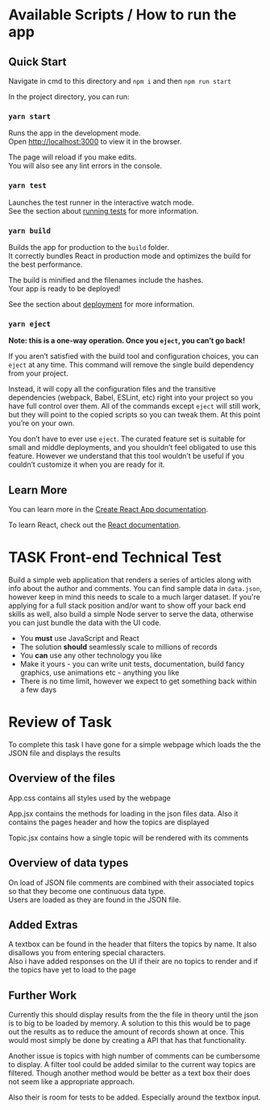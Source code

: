 # Available Scripts / How to run the app

## Quick Start

Navigate in cmd to this directory and `npm i` and then `npm run start`

In the project directory, you can run:

### `yarn start`

Runs the app in the development mode.\
Open [http://localhost:3000](http://localhost:3000) to view it in the browser.

The page will reload if you make edits.\
You will also see any lint errors in the console.

### `yarn test`

Launches the test runner in the interactive watch mode.\
See the section about [running tests](https://facebook.github.io/create-react-app/docs/running-tests) for more information.

### `yarn build`

Builds the app for production to the `build` folder.\
It correctly bundles React in production mode and optimizes the build for the best performance.

The build is minified and the filenames include the hashes.\
Your app is ready to be deployed!

See the section about [deployment](https://facebook.github.io/create-react-app/docs/deployment) for more information.

### `yarn eject`

**Note: this is a one-way operation. Once you `eject`, you can’t go back!**

If you aren’t satisfied with the build tool and configuration choices, you can `eject` at any time. This command will remove the single build dependency from your project.

Instead, it will copy all the configuration files and the transitive dependencies (webpack, Babel, ESLint, etc) right into your project so you have full control over them. All of the commands except `eject` will still work, but they will point to the copied scripts so you can tweak them. At this point you’re on your own.

You don’t have to ever use `eject`. The curated feature set is suitable for small and middle deployments, and you shouldn’t feel obligated to use this feature. However we understand that this tool wouldn’t be useful if you couldn’t customize it when you are ready for it.

## Learn More

You can learn more in the [Create React App documentation](https://facebook.github.io/create-react-app/docs/getting-started).

To learn React, check out the [React documentation](https://reactjs.org/).

# TASK Front-end Technical Test

Build a simple web application that renders a series of articles along with info about the author and comments. You can find sample data in `data.json`, however keep in mind this needs to scale to a much larger dataset. If you're applying for a full stack position and/or want to show off your back end skills as well, also build a simple Node server to serve the data, otherwise you can just bundle the data with the UI code.

* You **must** use JavaScript and React
* The solution **should** seamlessly scale to millions of records
* You **can** use any other technology you like
* Make it yours - you can write unit tests, documentation, build fancy graphics, use animations etc - anything you like
* There is no time limit, however we expect to get something back within a few days


# Review of Task
To complete this task I have gone for a simple webpage which loads the the JSON file and displays the results


## Overview of the files
App.css contains all styles used by the webpage

App.jsx contains the methods for loading in the json files data. Also it contains the pages header and how the topics are displayed

Topic.jsx contains how a single topic will be rendered with its comments


## Overview of data types

On load of JSON file comments are combined with their associated topics so that they become one continuous data type.  
Users are loaded as they are found in the JSON file.

## Added Extras

A textbox can be found in the header that filters the topics by name. It also disallows you from entering special characters.  
Also i have added responses on the UI if their are no topics to render and if the topics have yet to load to the page  


## Further Work
Currently this should display results from the the file in theory until the json is to big to be loaded by memory. A solution to this this would be to page out the results as to reduce the amount of records shown at once. This would most simply be done by creating a API that has that functionality. 

Another issue is topics with high number of comments can be cumbersome to display. A filter tool could be added similar to the current way topics are filtered. Though another method would be better as a text box their does not seem like a appropriate approach.

Also their is room for tests to be added. Especially around the textbox input.